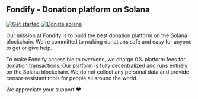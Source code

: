 ## Fondify - Donation platform on Solana

[![Get started](https://img.shields.io/static/v1?message=Become%20a%20donatee&label=Fondify.app&color=blue)](https://fondify.app)
[![Donate solana](https://img.shields.io/static/v1?label=Support%20us&message=Donate%20%24SOL&color=blueviolet)](https://fondify.app/to/6VQrjDVzTowND3PAwL8tSg6jK9xhAZ55g9UK5QDJ7A6W)

Our mission at Fondify is to build the best donation platform on the Solana blockchain. We're committed to making donations safe and easy for anyone to get or give help.

To make Fondify accessible to everyone, we charge 0% platform fees for donation transactions. Our platform is fully decentralized and runs entirely on the Solana blockchain. We do not collect any personal data and provide censor-resistant tools for people all around the world.

We appreciate your support ❤️.
